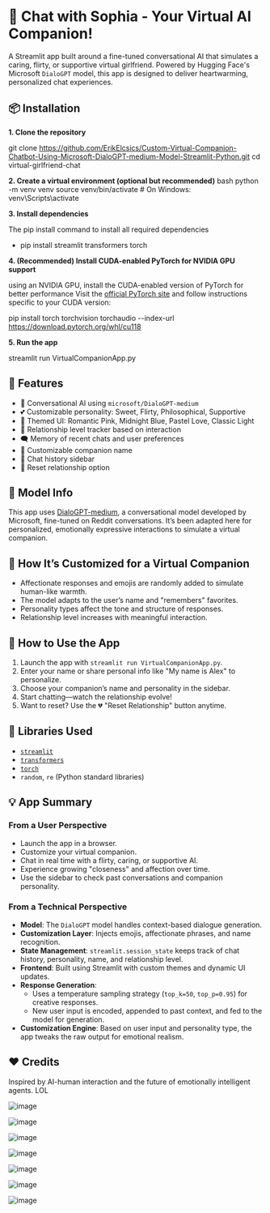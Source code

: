 # 💖 Chat with Sophia - Your Virtual AI Companion!

A Streamlit app built around a fine-tuned conversational AI that simulates a caring, flirty, or supportive virtual girlfriend. Powered by Hugging Face's Microsoft `DialoGPT` model, this app is designed to deliver heartwarming, personalized chat experiences.



## 📦 Installation

**1. Clone the repository**

git clone https://github.com/ErikElcsics/Custom-Virtual-Companion-Chatbot-Using-Microsoft-DialoGPT-medium-Model-Streamlit-Python.git
cd virtual-girlfriend-chat


**2. Create a virtual environment (optional but recommended)**
bash
python -m venv venv
source venv/bin/activate  # On Windows: venv\Scripts\activate


**3. Install dependencies**

The pip install command to install all required dependencies
- pip install streamlit transformers torch

**4. (Recommended) Install CUDA-enabled PyTorch for NVIDIA GPU support**

using an NVIDIA GPU, install the CUDA-enabled version of PyTorch for better performance
Visit the [official PyTorch site](https://pytorch.org/get-started/locally/) and follow instructions specific to your CUDA version:

pip install torch torchvision torchaudio --index-url https://download.pytorch.org/whl/cu118


**5. Run the app**

streamlit run VirtualCompanionApp.py


## 🌟 Features

- 🧠 Conversational AI using `microsoft/DialoGPT-medium`
- 💕 Customizable personality: Sweet, Flirty, Philosophical, Supportive
- 🎀 Themed UI: Romantic Pink, Midnight Blue, Pastel Love, Classic Light
- 📝 Relationship level tracker based on interaction
- 🗨️ Memory of recent chats and user preferences
- 🎨 Customizable companion name
- 📖 Chat history sidebar
- 🔄 Reset relationship option



## 🧠 Model Info

This app uses [DialoGPT-medium](https://huggingface.co/microsoft/DialoGPT-medium), a conversational model developed by Microsoft, fine-tuned on Reddit conversations. It’s been adapted here for personalized, emotionally expressive interactions to simulate a virtual companion.



## 🧩 How It’s Customized for a Virtual Companion

- Affectionate responses and emojis are randomly added to simulate human-like warmth.
- The model adapts to the user’s name and "remembers" favorites.
- Personality types affect the tone and structure of responses.
- Relationship level increases with meaningful interaction.



## 🚀 How to Use the App

1. Launch the app with `streamlit run VirtualCompanionApp.py`.
2. Enter your name or share personal info like "My name is Alex" to personalize.
3. Choose your companion’s name and personality in the sidebar.
4. Start chatting—watch the relationship evolve!
5. Want to reset? Use the 💔 "Reset Relationship" button anytime.



## 🧰 Libraries Used

- [`streamlit`](https://streamlit.io/)
- [`transformers`](https://huggingface.co/docs/transformers/)
- [`torch`](https://pytorch.org/)
- `random`, `re` (Python standard libraries)



## 💡 App Summary

### From a User Perspective
- Launch the app in a browser.
- Customize your virtual companion.
- Chat in real time with a flirty, caring, or supportive AI.
- Experience growing "closeness" and affection over time.
- Use the sidebar to check past conversations and companion personality.

### From a Technical Perspective
- **Model**: The `DialoGPT` model handles context-based dialogue generation.
- **Customization Layer**: Injects emojis, affectionate phrases, and name recognition.
- **State Management**: `streamlit.session_state` keeps track of chat history, personality, name, and relationship level.
- **Frontend**: Built using Streamlit with custom themes and dynamic UI updates.
- **Response Generation**:
  - Uses a temperature sampling strategy (`top_k=50`, `top_p=0.95`) for creative responses.
  - New user input is encoded, appended to past context, and fed to the model for generation.
- **Customization Engine**: Based on user input and personality type, the app tweaks the raw output for emotional realism.

## ❤️ Credits
 
Inspired by AI-human interaction and the future of emotionally intelligent agents. LOL

![image](https://github.com/user-attachments/assets/677c7ecf-2d67-4dda-bd24-471695f42249)

![image](https://github.com/user-attachments/assets/0d8d9afe-937d-450d-949b-0a9d34041307)

![image](https://github.com/user-attachments/assets/13bee2bb-cb79-4aea-81e4-341ff04e2bbd)

![image](https://github.com/user-attachments/assets/87099135-6b09-4578-95ba-62959b2c8782)

![image](https://github.com/user-attachments/assets/9884cda6-5e54-4e0d-8378-5802f4f83645)

![image](https://github.com/user-attachments/assets/dba699cc-f36f-404d-abea-17cd759c2037)

![image](https://github.com/user-attachments/assets/2de15894-57c9-4ace-a119-fe8f1602cb04)







